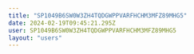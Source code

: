 ```yaml
---
title: "SP1049B6SW0W3ZH4TQDGWPPVARFHCHM3MFZ89MHG5"
date: 2024-02-19T09:45:21.295Z
user: SP1049B6SW0W3ZH4TQDGWPPVARFHCHM3MFZ89MHG5
layout: "users"
---
```

    